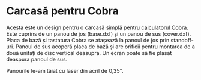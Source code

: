 # Carcasă pentru Cobra

Acesta este un design pentru o carcasă simplă pentru [calculatorul
Cobra](http://cobrasov.com).  Este cuprins de un panou de jos (base.dxf) și un
panou de sus (cover.dxf).  Placa de bază și tastatura Cobra se atașează la
panoul de jos prin standoff-uri.  Panoul de sus acoperă placa de bază și are
orificii pentru montarea de a două unitați de disc vertical deasupra.  Un ecran
poate să fie plasat deaspura panoul de sus.

Panourile le-am tăiat cu laser din acril de 0,35".
